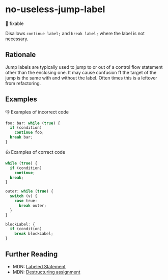 # no-useless-jump-label

:wrench: fixable

Disallows `continue label;` and `break label;` where the label is not necessary.

## Rationale

Jump labels are typically used to jump to or out of a control flow statement other than the enclosing one.
It may cause confusion ff the target of the jump is the same with and without the label.
Often times this is a leftover from refactoring.

## Examples

:thumbsdown: Examples of incorrect code

```ts
foo: bar: while (true) {
  if (condition)
    continue foo;
  break bar;
}
```

:thumbsup: Examples of correct code

```ts
while (true) {
  if (condition)
    continue;
  break;
}

outer: while (true) {
  switch (v) {
    case true:
      break outer;
  }
}

blockLabel: {
  if (condition)
    break blockLabel;
}
```

## Further Reading

* MDN: [Labeled Statement](https://developer.mozilla.org/en-US/docs/Web/JavaScript/Reference/Statements/label)
* MDN: [Destructuring assignment](https://developer.mozilla.org/en-US/docs/Web/JavaScript/Reference/Operators/Destructuring_assignment)
